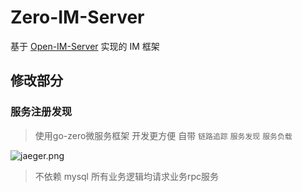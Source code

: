 # Zero-IM-Server
基于 [Open-IM-Server](https://github.com/OpenIMSDK/Open-IM-Server) 实现的 IM 框架 

## 修改部分
### 服务注册发现
> 使用go-zero微服务框架 开发更方便 自带 `链路追踪` `服务发现` `服务负载`

![jaeger.png](https://public.msypy.xyz/images/Zero-IM-Server/jaeger.png)

> 不依赖 mysql 所有业务逻辑均请求业务rpc服务 
